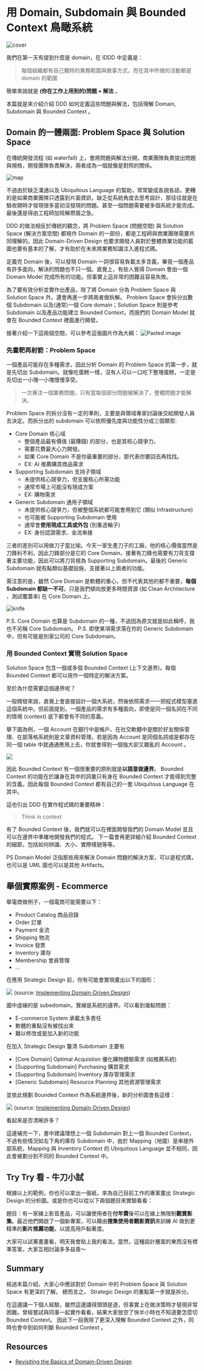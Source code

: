 # 用 Domain, Subdomain 與 Bounded Context 鳥瞰系統

![cover](https://images.unsplash.com/photo-1470506926202-05d3fca84c9a?ixlib=rb-1.2.1&ixid=eyJhcHBfaWQiOjEyMDd9&auto=format&fit=crop&w=1050&q=80)

我們在第一天有提到什麼是 domain，在 IDDD 中定義是：

> 每個組織都有自己獨特的業務範圍與做事方式，而在其中所做的活動都是 domain 的範圍

簡單來說就是 **(你在工作上用到的)問題 + 解法** 。

本篇就是來介紹介紹 DDD 如何定義這些問題與解法，包括理解 Domain, Subdomain 與 Bounded Context 。

## Domain 的一體兩面: Problem Space 與 Solution Space

在傳統開發流程 (如 waterfall) 上，會將問題與解法分開，商業團隊負責提出問題與規格，開發團隊負責解決，兩者成為一個就像是對照的關係。

![map](https://i.imgur.com/cvDBjwo.png)

不過由於缺乏溝通以及 Ubiquitous Language 的幫助，常常變成各說各話，更糟的是如果商業團隊只透露到片面資訊，缺乏從系統角度去思考設計，那往往就是在驗收期時才發現很多當初沒發現的問題。甚至一個問題需要被多個系統才能完成。
最後還是得由工程師加班解燃眉之急。

DDD 的做法相反於傳統的觀念，將 Problem Space (問題空間) 與 Solution Space (解決方案空間) 都視作 Domain 的一部份，都是工程師與商業團隊需要共同理解的。因此 Domain-Driven Design 也要求開發人員對於整體商業功能的藍圖也要有基本的了解，才有助於在未來將業務知識注入進程式碼。

定義完 Domain 後，可以發現 Domain 一詞很容易負載太多含義，畢竟一個產品有許多面向，解決的問題也不只一個。直覺上，有些人覺得 Domain 會由一個 Domain Model 完成所有的功能。但事實上這非常的困難且容易失敗。

為了要有效分析並實作出產品，除了將 Domain 分為 Problem Space 與 Solution Space 外，還會再進一步將兩者做拆解。 Problem Space 會拆分出數個 Subdomain 以及(通常)一個 Core domain；Solution Space 則是參考 Subdomain 以及產品功能建立 Bounded Context，而我們的 Domain Model 就會在 Bounded Context 裡面進行開發。

接著介紹一下這兩個空間，可以參考這張圖片作為大綱：
![Pasted image](https://dynalist.io/u/nz6c5ZVhSEibMUu093L-ke6D)

### 先畫靶再射箭：Problem Space

一個產品可能存在多種需求，因此分析 Domain 的 Problem Space 的第一步，就是先切出 Subdomain。就像吃蛋糕一樣，沒有人可以一口吃下整塊蛋糕，一定是先切出一小塊一小塊慢慢享受。

> 一次專注一個業務問題，只有當每個部分問題被解決了，整體問題才能解決。

Problem Space 的拆分沒有一定的準則，主要是與領域專家討論後交給開發人員去決定。而拆分出的 subdomain 可以依照優先度與功能性分成三個類型:

- Core Domain 核心域
  - 整個產品最有價值 (最賺錢) 的部分，也是其核心競爭力。
  - 需要花費最大心力開發。
  - 如果 Core Domain 不是你最重要的部分，那代表你要回去再找找。
  - EX: AI 推薦購買商品需求
- Supporting Subdomain 支持子領域
  - 未提供核心競爭力，但支援核心所需功能
  - 通常市場上可能沒有現成方案
  - EX: 購物需求
- Generic Subdomain 通用子領域
  - 未提供核心競爭力，但被整個系統都可能會用到它 (類似 Infrastructure)
  - 也可能被 Supporting Subdomain 使用
  - 通常會**使用現成工具或外包** (別重造輪子)
  - EX: 身份認證需求、金流串接

三者的差別可以用做刀子當比喻。今天一家生產刀子的工廠，他的核心價值當然是刀鋒利不利，因此刀鋒部分是它的 Core Domain，接著有刀鋒也需要有刀背支撐著主要功能，因此可以將刀背視為 Supporting Subdomain。最後的 Generic Subdomain 就有點類似基礎設施，支援著以上兩者的功能。

需注意的是，雖然 Core Domain 是軟體的重心，但不代表其他的都不重要，**每個 Subdomain 都缺一不可**。只是我們傾向放更多時間資源 (如 Clean Architecture 、測試覆蓋率) 在 Core Domain 上。

![knife](https://i.imgur.com/4T7BWTI.png)

P.S. Core Domain 也算是 Subdomain 的一種，不過因為原文就是如此稱呼，我也不另稱 Core Subdomain。
P.S. 即使某項需求落在你的 Generic Subdomain 中，但有可能是別家公司的 Core Subdomain。

### 用 Bounded Context 實現 Solution Space

Solution Space 包含一個或多個 Bounded Context (上下文邊界)。每個 Bounded Context 都可以視作一個特定的解決方案。

至於為什麼需要這個邊界呢？

一般開發來說，直覺上會直接設計一個大系統，然後依照需求一一把程式模型塞進這個系統中。但前面提到，一個產品的需求有多種面向，即使是同一個名詞在不同的情境 (context) 底下都會有不同的意義。

舉下圖為例，一個 Account 在銀行中是帳戶、在社交軟體中是關於好友關係管理、在部落格系統則是文章資料管理。若是因為 Account 是同個名詞或是都存在同一個 table 中就通通應用上去，你就會得到一個強大卻又雜亂的 Account 。

![](https://i.imgur.com/87Xy1mN.png)

因此 Bounded Context 有一個很重要的原則就是**以語意做邊界**。 Bounded Context 的功能在於讓身在其中的詞彙只有身在 Bounded Context 才能得到完整的含義。因此每個 Bounded Context 都有自己的一套 Ubiquitous Language 在其中。

這也引出 DDD 在實作程式碼的重要精神：

> Think in context

有了 Bounded Context 後，我們就可以在裡面開發我們的 Domain Model 並且可以在邊界中準確地開發我們的程式。
下一篇會再更詳細介紹 Bounded Context 的細節，包括如何辨識、大小、實際樣貌等等。

PS Domain Model 泛指那些用來解決 Domain 問題的解決方案，可以是程式碼，也可以是 UML 圖也可以是其他 Artifacts。

## 舉個實際案例 - Ecommerce

舉電商做例子，一個電商可能需要以下：

- Product Catalog 商品目錄
- Order 訂單
- Payment 金流
- Shipping 物流
- Invoice 發票
- Inventory 庫存
- Membership 會員管理
- ...

在應用 Strategic Design 前，你有可能會實現畫出以下的圖形：

![](https://i.imgur.com/C9tunv4.png)
(source: [Implementing Domain-Driven Design](https://www.tenlong.com.tw/products/9787121224485))

圖中虛線的是 subedomain，實線是系統的邊界。可以看到幾點問題：

- E-commerce System 承載太多責任
- 軟體的重點沒有被找出來
- 難以修改或是加入新的功能

在加入 Strategic Design 釐清 Subdomain 主要有

- [Core Domain] Optimal Acquistion 優化購物體驗需求 (如推薦系統)
- [Supporting Subdomain] Purchasing 購買需求
- [Supporting Subdomain] Inventory 庫存管理需求
- [Generic Subdomain] Resource Planning 其他資源管理需求

並依此規劃 Bounded Context 作為系統邊界後，新的分析圖會長這樣：

![](https://i.imgur.com/ZvFjw5f.png)
(source: [Implementing Domain-Driven Design](https://www.tenlong.com.tw/products/9787121224485))

看起來是否清晰許多？

這邊補充一下，書中建議理想上一個 Subdomain 對上一個 Bounded Context，不過有些情況如左下角的庫存 Subdomain 中，由於 Mapping（地圖）是串接外部系統，Mapping 與 Inventory Context 的 Ubiquitous Language 並不相同，因此會被劃分到不同的 Bounded Context 中。

## Try Try 看 - 牛刀小試

根據以上的範例，你也可以拿出一張紙，來為自己目前工作的專案畫出 Strategic Design 的分析圖。或是你也可以從以下兩個題目來實驗看看：

題目：有一家線上影音產品，可以讓使用者在**付年費**後可以在線上無限制**觀賞影集**。最近他們開啟了一個新專案，可以藉由**搜集使用者觀影資訊**來訓練 AI 做到更精準的**影片推薦功能**，以提高用戶黏著度。

大家可以試著畫畫看，明天我會貼上我的看法。當然，這種設計層面的東西沒有標準答案，大家互相討論多多益善～

## Summary

經過本篇介紹，大家心中應該對於 Domain 中的 Problem Space 與 Solution Space 有更深的了解。
總而言之， Strategic Design 的重點第一步就是拆分。

在這邊講一下個人經驗，雖然這邊講得頭頭是道，但事實上在做決策時才發現非常困難。曾經嘗試與同事一起實作看看，結果大家放空了快半小時也不知道要怎麼切 Bounded Context。
因此下一段我除了更深入理解 Bounded Context 之外，同時也會中到如何判斷 Bounded Context 。

## Resources

- [Revisiting the Basics of Domain-Driven Design](https://vladikk.com/2018/01/26/revisiting-the-basics-of-ddd/)
